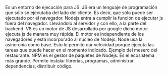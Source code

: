 Es un entorno de ejecución para JS.
JS era un lenguaje de programación que sólo se ejecutaba del lado del cliente. Es decir, que sólo puede ser ejecutado por el navegador.
Nodejs entra a cumplir la función de ejecutar js fuera del navegador. Llevándolo al servidor y con ello, a la parte del backend.
V8 es un motor de JS desarrollado por google dicho motor ejecuta js de manera muy rápida.  El motor es independiente de los navegadores y está incorporado al núcleo de Nodejs.
Node usa la asincronía como base. Esto le permite dar velocidad porque ejecuta las tareas que puede hacer en el momento indicado.  Ejemplo del mesero del restaurante.
NPM es el gestor de paquetes de Nodejs. Es el ecosistema más grande. Permite instalar librerías, programas, administrar dependencias, distribuir código.
